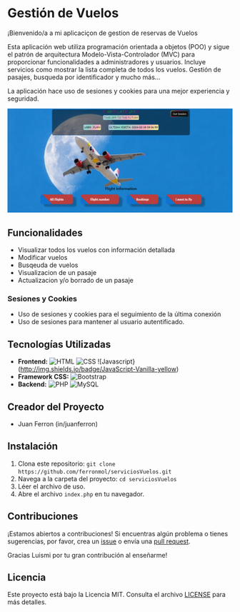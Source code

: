 # Gestión de Vuelos

¡Bienvenido/a  a mi aplicaciçon de gestion de reservas de Vuelos

Esta aplicación web utiliza programación orientada a objetos (POO) y sigue el patrón de arquitectura Modelo-Vista-Controlador (MVC) para proporcionar funcionalidades a administradores y usuarios. Incluye servicios como mostrar la lista completa de todos los vuelos.  Gestión de pasajes, busqueda por identificador  y mucho más...

La aplicación  hace uso de sesiones y cookies para una mejor experiencia y seguridad.

![FotoAplicación](./client/assets/images/Captura1.PNG)

## Funcionalidades

- Visualizar todos los vuelos con información detallada
- Modificar vuelos
- Busqeuda de vuelos
- Visualizacion de un pasaje
- Actualizacion y/o borrado de un pasaje

### Sesiones y Cookies

- Uso de sesiones y cookies para el seguimiento de la última conexión
- Uso de sesiones para mantener al usuario autentificado.

## Tecnologías Utilizadas

- **Frontend:** ![HTML](https://img.shields.io/badge/HTML-5-orange) ![CSS](https://img.shields.io/badge/CSS-3-blue) ![Javascript}(http://img.shields.io/badge/JavaScript-Vanilla-yellow)
- **Framework CSS:** ![Bootstrap](https://img.shields.io/badge/Bootstrap-5-purple)
- **Backend:** ![PHP](https://img.shields.io/badge/PHP-8-blueviolet) ![MySQL](https://img.shields.io/badge/MySQL-Latest-green)

## Creador del Proyecto

- Juan Ferron (in/juanferron)

## Instalación

1. Clona este repositorio: `git clone https://github.com/ferronmol/serviciosVuelos.git`
2. Navega a la carpeta del proyecto: `cd serviciosVuelos`
3. Léer el archivo de uso.
4. Abre el archivo `index.php` en tu navegador.

## Contribuciones

¡Estamos abiertos a contribuciones! Si encuentras algún problema o tienes sugerencias, por favor, crea un [issue](https://github.com/ferronmol/serviciosVuelos/issues) o envía una [pull request](https://github.com/ferronmol/serviciosVuelos/pulls).

Gracias Luismi por tu gran contribución al enseñarme!

## Licencia

Este proyecto está bajo la Licencia MIT. Consulta el archivo [LICENSE](LICENSE) para más detalles.
